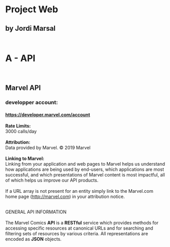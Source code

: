 # Project Web

## by Jordi Marsal<br><br>

# A  -  API<br><br>

## Marvel API<br>

### developper account:
#### https://developer.marvel.com/account
__Rate Limits:__<br>
3000 calls/day<br><br>
__Attribution:__<br>
Data provided by Marvel. © 2019 Marvel<br><br>
__Linking to Marvel:__<br>
Linking from your application and web pages to Marvel helps us understand how applications are being used by end-users, which applications are most successful, and which presentations of Marvel content is most impactful, all of which helps us improve our API products.<br><br>
If a URL array is not present for an entity simply link to the Marvel.com home page (http://marvel.com) in your attribution notice.<br><br>

GENERAL API INFORMATION<br><br>
The Marvel Comics __API__ is a __RESTful__ service which provides methods for accessing specific resources at canonical URLs and for searching and filtering sets of resources by various criteria. All representations are encoded as __JSON__ objects.